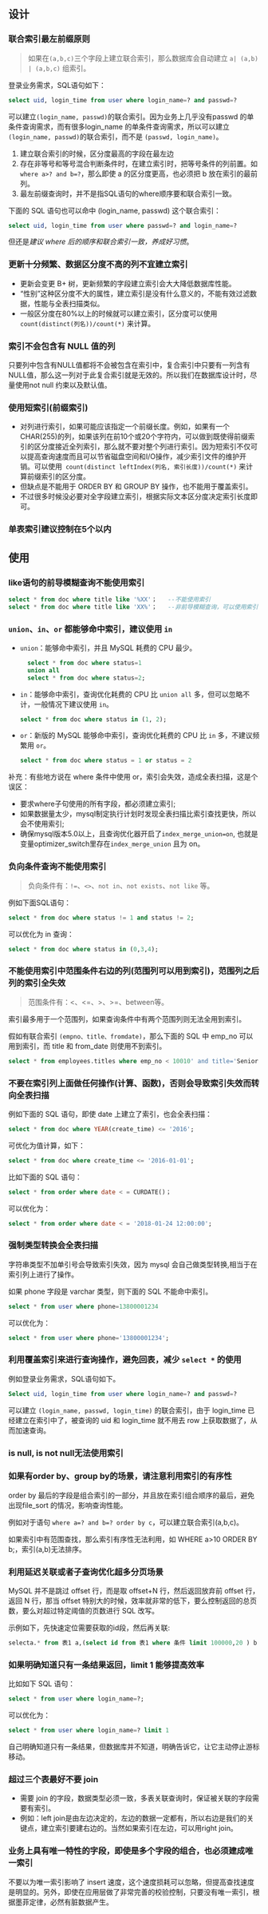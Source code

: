 ## 设计

### 联合索引最左前缀原则

> 如果在`(a,b,c)`三个字段上建立联合索引，那么数据库会自动建立 `a| (a,b) | (a,b,c)` 组索引。

登录业务需求，SQL语句如下：

```sql
select uid, login_time from user where login_name=? and passwd=? 
```

可以建立`(login_name, passwd)`的联合索引。因为业务上几乎没有passwd 的单条件查询需求，而有很多login_name 的单条件查询需求，所以可以建立`(login_name, passwd)`的联合索引，而不是 `(passwd, login_name)`。

1. 建立联合索引的时候，区分度最高的字段在最左边
2. 存在非等号和等号混合判断条件时，在建立索引时，把等号条件的列前置。如 `where a>? and b=?`，那么即使 a 的区分度更高，也必须把 b 放在索引的最前列。
3. 最左前缀查询时，并不是指SQL语句的where顺序要和联合索引一致。

下面的 SQL 语句也可以命中 (login_name, passwd) 这个联合索引：

```sql
select uid, login_time from user where passwd=? and login_name=? 
```

但还是*建议 where 后的顺序和联合索引一致，养成好习惯*。

### 更新十分频繁、数据区分度不高的列不宜建立索引

- 更新会变更 B+ 树，更新频繁的字段建立索引会大大降低数据库性能。
- “性别”这种区分度不大的属性，建立索引是没有什么意义的，不能有效过滤数据，性能与全表扫描类似。
- 一般区分度在80%以上的时候就可以建立索引，区分度可以使用 `count(distinct(列名))/count(*)` 来计算。

### 索引不会包含有 NULL 值的列

只要列中包含有NULL值都将不会被包含在索引中，复合索引中只要有一列含有NULL值，那么这一列对于此复合索引就是无效的。所以我们在数据库设计时，尽量使用not null 约束以及默认值。

### 使用短索引(前缀索引)

- 对列进行索引，如果可能应该指定一个前缀长度。例如，如果有一个CHAR(255)的列，如果该列在前10个或20个字符内，可以做到既使得前缀索引的区分度接近全列索引，那么就不要对整个列进行索引。因为短索引不仅可以提高查询速度而且可以节省磁盘空间和I/O操作，减少索引文件的维护开销。可以使用` count(distinct leftIndex(列名, 索引长度))/count(*)` 来计算前缀索引的区分度。
- 但缺点是不能用于 ORDER BY 和 GROUP BY 操作，也不能用于覆盖索引。
- 不过很多时候没必要对全字段建立索引，根据实际文本区分度决定索引长度即可。

### 单表索引建议控制在5个以内

## 使用

### like语句的前导模糊查询不能使用索引

```sql
select * from doc where title like '%XX'；   --不能使用索引 
select * from doc where title like 'XX%'；   --非前导模糊查询，可以使用索引 
```

### `union`、`in`、`or` 都能够命中索引，建议使用 `in`

- `union`：能够命中索引，并且 MySQL 耗费的 CPU 最少。
	
  ```sql
    select * from doc where status=1
    union all
    select * from doc where status=2; 
  ```
- `in`：能够命中索引，查询优化耗费的 CPU 比 `union all` 多，但可以忽略不计，一般情况下建议使用 `in`。
    
    ```sql
    select * from doc where status in (1, 2); 
    ```
- `or`：新版的 MySQL 能够命中索引，查询优化耗费的 CPU 比 `in` 多，不建议频繁用 `or`。
    
    ```sql
    select * from doc where status = 1 or status = 2 
    ```

补充：有些地方说在 where 条件中使用 or，索引会失效，造成全表扫描，这是个误区：

- 要求where子句使用的所有字段，都必须建立索引;
- 如果数据量太少，mysql制定执行计划时发现全表扫描比索引查找更快，所以会不使用索引;
- 确保mysql版本5.0以上，且查询优化器开启了`index_merge_union=on`, 也就是变量optimizer_switch里存在`index_merge_union` 且为 on。

### 负向条件查询不能使用索引

> 负向条件有：`!=`、`<>`、`not in`、`not exists`、`not like` 等。

例如下面SQL语句：

```sql
select * from doc where status != 1 and status != 2; 
```

可以优化为 in 查询：

```sql
select * from doc where status in (0,3,4); 
```

### 不能使用索引中范围条件右边的列(范围列可以用到索引)，范围列之后列的索引全失效

> 范围条件有：<、<=、>、>=、between等。

索引最多用于一个范围列，如果查询条件中有两个范围列则无法全用到索引。

假如有联合索引 `(empno、title、fromdate)`，那么下面的 SQL 中 emp_no 可以用到索引，而 title 和 from_date 则使用不到索引。

```sql
select * from employees.titles where emp_no < 10010' and title='Senior Engineer'and from_date between '1986-01-01' and '1986-12-31' 
```

### 不要在索引列上面做任何操作(计算、函数)，否则会导致索引失效而转向全表扫描

例如下面的 SQL 语句，即使 date 上建立了索引，也会全表扫描：

```sql
select * from doc where YEAR(create_time) <= '2016'; 
```

可优化为值计算，如下：

```sql
select * from doc where create_time <= '2016-01-01'; 
```

比如下面的 SQL 语句：

```sql
select * from order where date < = CURDATE()； 
```

可以优化为：

```sql
select * from order where date < = '2018-01-24 12:00:00'; 
```

### 强制类型转换会全表扫描

字符串类型不加单引号会导致索引失效，因为 mysql 会自己做类型转换,相当于在索引列上进行了操作。

如果 phone 字段是 varchar 类型，则下面的 SQL 不能命中索引。

```sql
select * from user where phone=13800001234 
```

可以优化为：

```sql
select * from user where phone='13800001234'; 
```

### 利用覆盖索引来进行查询操作，避免回表，减少 `select *` 的使用

例如登录业务需求，SQL语句如下。

```sql
Select uid, login_time from user where login_name=? and passwd=? 
```

可以建立 `(login_name, passwd, login_time)` 的联合索引，由于 login_time 已经建立在索引中了，被查询的 uid 和 login_time 就不用去 row 上获取数据了，从而加速查询。

### is null, is not null无法使用索引

### 如果有order by、group by的场景，请注意利用索引的有序性

order by 最后的字段是组合索引的一部分，并且放在索引组合顺序的最后，避免出现file_sort 的情况，影响查询性能。

例如对于语句 `where a=? and b=? order by c`，可以建立联合索引(a,b,c)。

如果索引中有范围查找，那么索引有序性无法利用，如 WHERE a>10 ORDER BY b;，索引(a,b)无法排序。

### 利用延迟关联或者子查询优化超多分页场景

MySQL 并不是跳过 offset 行，而是取 offset+N 行，然后返回放弃前 offset 行，返回 N 行，那当 offset 特别大的时候，效率就非常的低下，要么控制返回的总页数，要么对超过特定阈值的页数进行 SQL 改写。

示例如下，先快速定位需要获取的id段，然后再关联:

```sql
selecta.* from 表1 a,(select id from 表1 where 条件 limit 100000,20 ) b where a.id=b.id； 
```

### 如果明确知道只有一条结果返回，limit 1 能够提高效率

比如如下 SQL 语句：

```sql
select * from user where login_name=?; 
```

可以优化为：

```sql
select * from user where login_name=? limit 1 
```

自己明确知道只有一条结果，但数据库并不知道，明确告诉它，让它主动停止游标移动。

### 超过三个表最好不要 join

- 需要 join 的字段，数据类型必须一致，多表关联查询时，保证被关联的字段需要有索引。
- 例如：left join是由左边决定的，左边的数据一定都有，所以右边是我们的关键点，建立索引要建右边的。当然如果索引在左边，可以用right join。

### 业务上具有唯一特性的字段，即使是多个字段的组合，也必须建成唯一索引

不要以为唯一索引影响了 insert 速度，这个速度损耗可以忽略，但提高查找速度是明显的。另外，即使在应用层做了非常完善的校验控制，只要没有唯一索引，根据墨菲定律，必然有脏数据产生。

